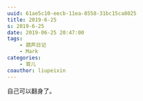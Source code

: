 ```yaml
---
uuid: 61ae5c10-eecb-11ea-8558-31bc15ca8025
title: 2019-6-25
s: 2019-6-25
date: 2019-06-25 20:47:00
tags:
	- 葫芦日记
	- Mark
categories:
	- 育儿
coauthor: liupeixin
---
```


自己可以翻身了。

